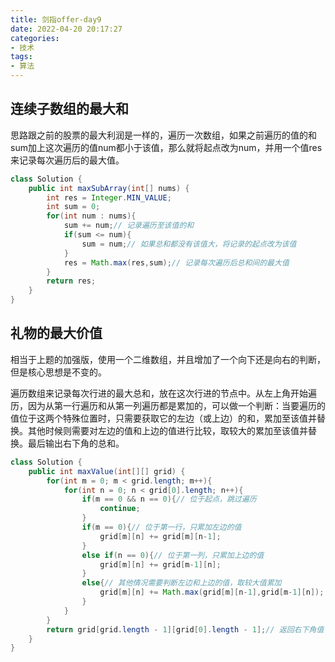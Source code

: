 ```yaml
---
title: 剑指offer-day9
date: 2022-04-20 20:17:27
categories:
- 技术
tags:
- 算法
---
```


## 连续子数组的最大和

思路跟之前的股票的最大利润是一样的，遍历一次数组，如果之前遍历的值的和sum加上这次遍历的值num都小于该值，那么就将起点改为num，并用一个值res来记录每次遍历后的最大值。

```java
class Solution {
    public int maxSubArray(int[] nums) {
        int res = Integer.MIN_VALUE;
        int sum = 0;
        for(int num : nums){
            sum += num;// 记录遍历至该值的和
            if(sum <= num){
                sum = num;// 如果总和都没有该值大，将记录的起点改为该值
            }
            res = Math.max(res,sum);// 记录每次遍历后总和间的最大值
        }
        return res;
    }
}
```

## 礼物的最大价值

相当于上题的加强版，使用一个二维数组，并且增加了一个向下还是向右的判断，但是核心思想是不变的。

遍历数组来记录每次行进的最大总和，放在这次行进的节点中。从左上角开始遍历，因为从第一行遍历和从第一列遍历都是累加的，可以做一个判断：当要遍历的值位于这两个特殊位置时，只需要获取它的左边（或上边）的和，累加至该值并替换。其他时候则需要对左边的值和上边的值进行比较，取较大的累加至该值并替换。最后输出右下角的总和。

```java
class Solution {
    public int maxValue(int[][] grid) {
        for(int m = 0; m < grid.length; m++){
            for(int n = 0; n < grid[0].length; n++){
                if(m == 0 && n == 0){// 位于起点，跳过遍历
                    continue;
                }
                if(m == 0){// 位于第一行，只累加左边的值
                    grid[m][n] += grid[m][n-1];
                }
                else if(n == 0){// 位于第一列，只累加上边的值
                    grid[m][n] += grid[m-1][n];
                }
                else{// 其他情况需要判断左边和上边的值，取较大值累加
                    grid[m][n] += Math.max(grid[m][n-1],grid[m-1][n]);
                }
            }
        }
        return grid[grid.length - 1][grid[0].length - 1];// 返回右下角值
    }
}
```

